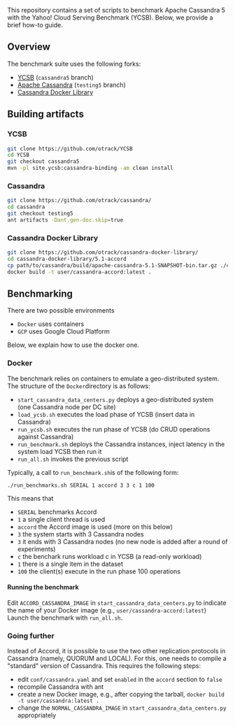 This repository contains a set of scripts to benchmark Apache Cassandra 5 with the Yahoo! Cloud Serving Benchmark (YCSB).
Below, we provide a brief how-to guide.

## Overview 

The benchmark suite uses the following forks:
- [YCSB](https://github.com/otrack/YCSB) (`cassandra5` branch)
- [Apache Cassandra](https://github.com/otrack/cassandra/tree/testing5) (`testing5` branch)
- [Cassandra Docker Library](https://github.com/otrack/cassandra-docker-library) 

## Building artifacts

### YCSB

``` bash
git clone https://github.com/otrack/YCSB
cd YCSB
git checkout cassandra5
mvn -pl site.ycsb:cassandra-binding -am clean install
```

### Cassandra
``` bash
git clone https://github.com/otrack/cassandra/
cd cassandra
git checkout testing5
ant artifacts -Dant.gen-doc.skip=true
```

### Cassandra Docker Library
``` bash
git clone https://github.com/otrack/cassandra-docker-library/
cd cassandra-docker-library/5.1-accord
cp path/to/cassandra/build/apache-cassandra-5.1-SNAPSHOT-bin.tar.gz ./cassandra-bin.tgz 
docker build -t user/cassandra-accord:latest .
```

## Benchmarking

There are two possible environments
- `Docker` uses containers 
- `GCP` uses Google Cloud Platform

Below, we explain how to use the docker one.

### Docker

The benchmark relies on containers to emulate a geo-distributed system.
The structure of the `Docker`directory is as follows:
- `start_cassandra_data_centers.py` deploys a geo-distributed system (one Cassandra node per DC site)
- `load_ycsb.sh` executes the load phase of YCSB (insert data in Cassandra)
- `run_ycsb.sh` executes the run phase of YCSB (do CRUD operations against Cassandra)
- `run_benchmark.sh` deploys the Cassandra instances, inject latency in the system load YCSB then run it
- `run_all.sh` invokes the previous script

Typically, a call to `run_benchmark.sh`is of the following form:

	./run_benchmarks.sh SERIAL 1 accord 3 3 c 1 100

This means that 
- `SERIAL` benchmarks Accord 
- `1` a single client thread is used
- `accord` the Accord image is used (more on this below)
- `3` the system starts with 3 Cassandra nodes
- `3` it ends with 3 Cassandra nodes (no new node is added after a round of experiments)
- `c` the benchark runs workload c in YCSB (a read-only workload) 
- `1` there is a single item in the dataset
- `100` the client(s) execute in the run phase 100 operations

#### Running the benchmark

Edit `ACCORD_CASSANDRA_IMAGE` in `start_cassandra_data_centers.py` to indicate the name of your Docker image (e.g., `user/cassandra-accord:latest`)
Launch the benchmark with `run_all.sh`.

### Going further

Instead of Accord, it is possible to use the two other replication protocols in Cassandra (namely, QUORUM and LOCAL).
For this, one needs to compile a "standard" version of Cassandra.
This requires the following steps:
- edit `conf/cassandra.yaml` and set `enabled` in the `accord` section to `false`
- recompile Cassandra with ant
- create a new Docker image, e.g., after copying the tarball, `docker build -t user/cassandra:latest .`
- change the `NORMAL_CASSANDRA_IMAGE` in `start_cassandra_data_centers.py` appropriately
